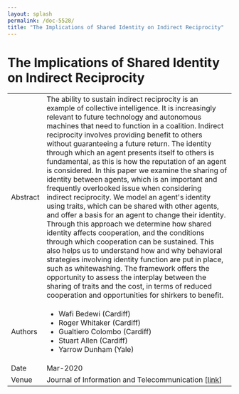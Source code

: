 ```yaml
---
layout: splash
permalink: /doc-5528/
title: "The Implications of Shared Identity on Indirect Reciprocity"
---
```


# The Implications of Shared Identity on Indirect Reciprocity

<table>
    <tbody>
    <tr>
        <td>Abstract</td>
        <td>The ability to sustain indirect reciprocity is an example of collective intelligence. It is increasingly relevant to future technology and autonomous machines that need to function in a coalition. Indirect reciprocity involves providing benefit to others without guaranteeing a future return. The identity through which an agent presents itself to others is fundamental, as this is how the reputation of an agent is considered. In this paper we examine the sharing of identity between agents, which is an important and frequently overlooked issue when considering indirect reciprocity. We model an agent's identity using traits, which can be shared with other agents, and offer a basis for an agent to change their identity. Through this approach we determine how shared identity affects cooperation, and the conditions through which cooperation can be sustained. This also helps us to understand how and why behavioral strategies involving identity function are put in place, such as whitewashing. The framework offers the opportunity to assess the interplay between the sharing of traits and the cost, in terms of reduced cooperation and opportunities for shirkers to benefit.</td>
    </tr>
    <tr>
        <td>Authors</td>
        <td>
            <ul>
                <li>Wafi Bedewi (Cardiff)</li>
                <li>Roger Whitaker (Cardiff)</li>
                <li>Gualtiero Colombo (Cardiff)</li>
                <li>Stuart Allen (Cardiff)</li>
                <li>Yarrow Dunham (Yale)</li>
            </ul>
        </td>
    </tr>
    <tr>
        <td>Date</td>
        <td>Mar-2020</td>
    </tr>
    <tr>
        <td>Venue</td>
        <td>Journal of Information and Telecommunication [<a href="https://www.tandfonline.com/doi/full/10.1080/24751839.2020.1741858">link</a>]</td>
    </tr>
    </tbody>
</table>
